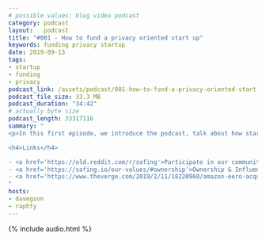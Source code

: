 ```yaml
---
# possible values: blog video podcast
category: podcast
layout:   podcast
title: "#001 - How to fund a privacy oriented start up"
keywords: funding privacy startup
date: 2019-09-13
tags:
- startup
- funding
- privacy
podcast_link: /assets/podcast/001-how-to-fund-a-privacy-oriented-start-up.mp3
podcast_file_size: 33.3 MB
podcast_duration: "34:42"
# actually byte size
podcast_length: 33317116
summary: "
<p>In this first episode, we introduce the podcast, talk about how start ups are funded in general and have a look at how governmental grants work. We also talk about our experience with grants and we drop news regarding the most recent one we applied for.</p>

<h4>Links</h4>

- <a href='https://old.reddit.com/r/safing'>Participate in our community: r/safing</a><br/>
- <a href='https://safing.io/our-values/#ownership'>Ownership & Influences of Safing</a><br/>
- <a href='https://www.theverge.com/2019/2/11/18220960/amazon-eero-acquisition-announced'>Eero being bought by Amazon</a><br/>
"
hosts:
- davegson
- raphty
---
```


{% include audio.html %}
